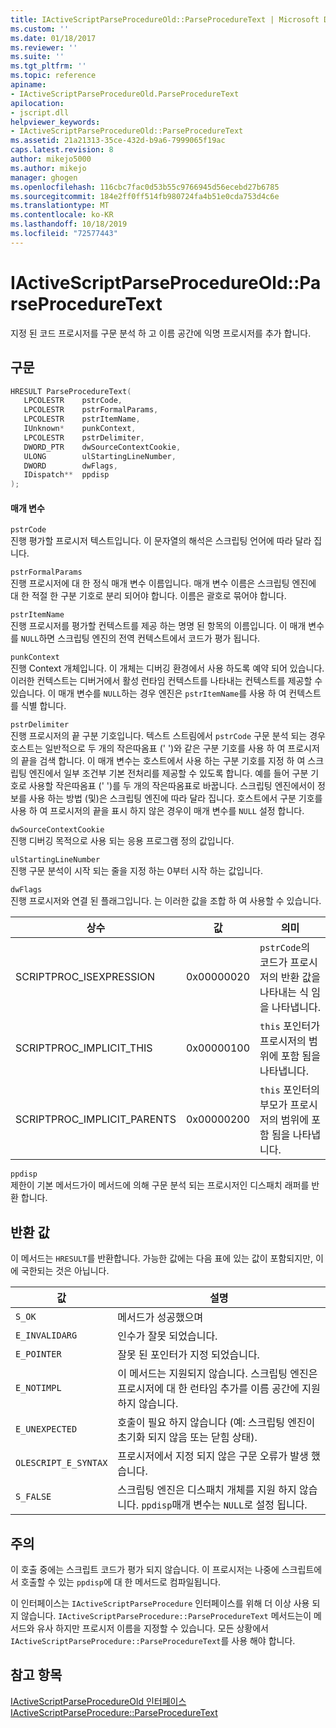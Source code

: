 ```yaml
---
title: IActiveScriptParseProcedureOld::ParseProcedureText | Microsoft Docs
ms.custom: ''
ms.date: 01/18/2017
ms.reviewer: ''
ms.suite: ''
ms.tgt_pltfrm: ''
ms.topic: reference
apiname:
- IActiveScriptParseProcedureOld.ParseProcedureText
apilocation:
- jscript.dll
helpviewer_keywords:
- IActiveScriptParseProcedureOld::ParseProcedureText
ms.assetid: 21a21313-35ce-432d-b9a6-7999065f19ac
caps.latest.revision: 8
author: mikejo5000
ms.author: mikejo
manager: ghogen
ms.openlocfilehash: 116cbc7fac0d53b55c9766945d56ecebd27b6785
ms.sourcegitcommit: 184e2ff0ff514fb980724fa4b51e0cda753d4c6e
ms.translationtype: MT
ms.contentlocale: ko-KR
ms.lasthandoff: 10/18/2019
ms.locfileid: "72577443"
---
```

# <a name="iactivescriptparseprocedureoldparseproceduretext"></a>IActiveScriptParseProcedureOld::ParseProcedureText
지정 된 코드 프로시저를 구문 분석 하 고 이름 공간에 익명 프로시저를 추가 합니다.  
  
## <a name="syntax"></a>구문  
  
```cpp
HRESULT ParseProcedureText(  
   LPCOLESTR    pstrCode,  
   LPCOLESTR    pstrFormalParams,  
   LPCOLESTR    pstrItemName,  
   IUnknown*    punkContext,  
   LPCOLESTR    pstrDelimiter,  
   DWORD_PTR    dwSourceContextCookie,  
   ULONG        ulStartingLineNumber,  
   DWORD        dwFlags,  
   IDispatch**  ppdisp  
);  
```  
  
#### <a name="parameters"></a>매개 변수  
 `pstrCode`  
 진행 평가할 프로시저 텍스트입니다. 이 문자열의 해석은 스크립팅 언어에 따라 달라 집니다.  
  
 `pstrFormalParams`  
 진행 프로시저에 대 한 정식 매개 변수 이름입니다. 매개 변수 이름은 스크립팅 엔진에 대 한 적절 한 구분 기호로 분리 되어야 합니다. 이름은 괄호로 묶어야 합니다.  
  
 `pstrItemName`  
 진행 프로시저를 평가할 컨텍스트를 제공 하는 명명 된 항목의 이름입니다. 이 매개 변수를 `NULL`하면 스크립팅 엔진의 전역 컨텍스트에서 코드가 평가 됩니다.  
  
 `punkContext`  
 진행 Context 개체입니다. 이 개체는 디버깅 환경에서 사용 하도록 예약 되어 있습니다. 이러한 컨텍스트는 디버거에서 활성 런타임 컨텍스트를 나타내는 컨텍스트를 제공할 수 있습니다. 이 매개 변수를 `NULL`하는 경우 엔진은 `pstrItemName`를 사용 하 여 컨텍스트를 식별 합니다.  
  
 `pstrDelimiter`  
 진행 프로시저의 끝 구분 기호입니다. 텍스트 스트림에서 `pstrCode` 구문 분석 되는 경우 호스트는 일반적으로 두 개의 작은따옴표 (' ')와 같은 구분 기호를 사용 하 여 프로시저의 끝을 검색 합니다. 이 매개 변수는 호스트에서 사용 하는 구분 기호를 지정 하 여 스크립팅 엔진에서 일부 조건부 기본 전처리를 제공할 수 있도록 합니다. 예를 들어 구분 기호로 사용할 작은따옴표 (' ')를 두 개의 작은따옴표로 바꿉니다. 스크립팅 엔진에서이 정보를 사용 하는 방법 (및)은 스크립팅 엔진에 따라 달라 집니다. 호스트에서 구분 기호를 사용 하 여 프로시저의 끝을 표시 하지 않은 경우이 매개 변수를 `NULL` 설정 합니다.  
  
 `dwSourceContextCookie`  
 진행 디버깅 목적으로 사용 되는 응용 프로그램 정의 값입니다.  
  
 `ulStartingLineNumber`  
 진행 구문 분석이 시작 되는 줄을 지정 하는 0부터 시작 하는 값입니다.  
  
 `dwFlags`  
 진행 프로시저와 연결 된 플래그입니다. 는 이러한 값을 조합 하 여 사용할 수 있습니다.  
  
|상수|값|의미|  
|--------------|-----------|-------------|  
|SCRIPTPROC_ISEXPRESSION|0x00000020|`pstrCode`의 코드가 프로시저의 반환 값을 나타내는 식 임을 나타냅니다.|  
|SCRIPTPROC_IMPLICIT_THIS|0x00000100|`this` 포인터가 프로시저의 범위에 포함 됨을 나타냅니다.|  
|SCRIPTPROC_IMPLICIT_PARENTS|0x00000200|`this` 포인터의 부모가 프로시저의 범위에 포함 됨을 나타냅니다.|  
  
 `ppdisp`  
 제한이 기본 메서드가이 메서드에 의해 구문 분석 되는 프로시저인 디스패치 래퍼를 반환 합니다.  
  
## <a name="return-value"></a>반환 값  
 이 메서드는 `HRESULT`를 반환합니다. 가능한 값에는 다음 표에 있는 값이 포함되지만, 이에 국한되는 것은 아닙니다.  
  
|값|설명|  
|-----------|-----------------|  
|`S_OK`|메서드가 성공했으며|  
|`E_INVALIDARG`|인수가 잘못 되었습니다.|  
|`E_POINTER`|잘못 된 포인터가 지정 되었습니다.|  
|`E_NOTIMPL`|이 메서드는 지원되지 않습니다. 스크립팅 엔진은 프로시저에 대 한 런타임 추가를 이름 공간에 지원 하지 않습니다.|  
|`E_UNEXPECTED`|호출이 필요 하지 않습니다 (예: 스크립팅 엔진이 초기화 되지 않음 또는 닫힘 상태).|  
|`OLESCRIPT_E_SYNTAX`|프로시저에서 지정 되지 않은 구문 오류가 발생 했습니다.|  
|`S_FALSE`|스크립팅 엔진은 디스패치 개체를 지원 하지 않습니다. `ppdisp`매개 변수는 `NULL`로 설정 됩니다.|  
  
## <a name="remarks"></a>주의  
 이 호출 중에는 스크립트 코드가 평가 되지 않습니다. 이 프로시저는 나중에 스크립트에서 호출할 수 있는 `ppdisp`에 대 한 메서드로 컴파일됩니다.  
  
 이 인터페이스는 `IActiveScriptParseProcedure` 인터페이스를 위해 더 이상 사용 되지 않습니다. `IActiveScriptParseProcedure::ParseProcedureText` 메서드는이 메서드와 유사 하지만 프로시저 이름을 지정할 수 있습니다. 모든 상황에서 `IActiveScriptParseProcedure::ParseProcedureText`를 사용 해야 합니다.  
  
## <a name="see-also"></a>참고 항목  
 [IActiveScriptParseProcedureOld 인터페이스](../../winscript/reference/iactivescriptparseprocedureold-interface.md)   
 [IActiveScriptParseProcedure::ParseProcedureText](../../winscript/reference/iactivescriptparseprocedure-parseproceduretext.md)